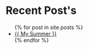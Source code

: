 # Recent Post's
<ul>
    {% for post in site.posts %}
        <li>
            <a href="/Blog{{ post.url }}">{{ My Summer }}</a>
        </li>
    {% endfor %}
</ul>